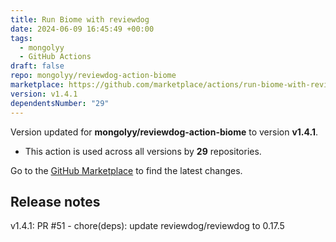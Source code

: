 ```yaml
---
title: Run Biome with reviewdog
date: 2024-06-09 16:45:49 +00:00
tags:
  - mongolyy
  - GitHub Actions
draft: false
repo: mongolyy/reviewdog-action-biome
marketplace: https://github.com/marketplace/actions/run-biome-with-reviewdog
version: v1.4.1
dependentsNumber: "29"
---
```



Version updated for **mongolyy/reviewdog-action-biome** to version **v1.4.1**.
- This action is used across all versions by **29** repositories.

Go to the [GitHub Marketplace](https://github.com/marketplace/actions/run-biome-with-reviewdog) to find the latest changes.

## Release notes

v1.4.1: PR #51 - chore(deps): update reviewdog/reviewdog to 0.17.5
